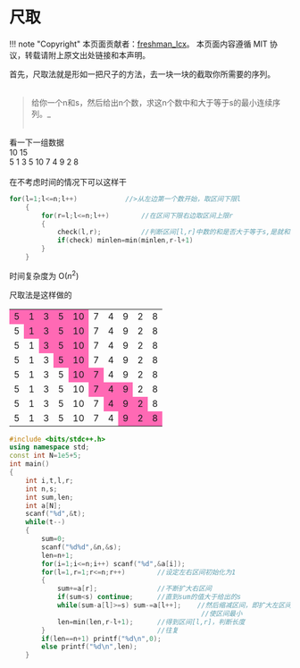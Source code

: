 # 尺取

!!! note "Copyright"
    本页面贡献者：[freshman_lcx]()。
    本页面内容遵循 MIT 协议，转载请附上原文出处链接和本声明。


首先，尺取法就是形如一把尺子的方法，去一块一块的截取你所需要的序列。<br/><br/>
> 给你一个n和s，然后给出n个数，求这n个数中和大于等于s的最小连续序列。_<br/><br/>

看一下一组数据<br/>
10 15<br/>
5 1 3 5 10 7 4 9 2 8<br/><br/>
在不考虑时间的情况下可以这样干
```cpp
for(l=1;l<=n;l++)            //>从左边第一个数开始，取区间下限l
    {
        for(r=l;l<=n;l++)        //在区间下限右边取区间上限r
        {
            check(l,r);          //判断区间[l,r]中数的和是否大于等于s,是就和最小长度比较。
            if(check) minlen=min(minlen,r-l+1)
        }
    }
```
时间复杂度为 O($n^{2}$)


尺取法是这样做的<br/>
<table>
    <tr>
        <td bgcolor=#FF69B4>5</td> 
        <td bgcolor=#FF69B4>1</td>
       <td bgcolor=#FF69B4>3</td>
       <td bgcolor=#FF69B4>5</td>
       <td bgcolor=#FF69B4>10</td>
       <td>7</td>
       <td>4</td>
       <td>9</td>
       <td>2</td>
       <td>8</td> 
  </tr>
    <tr>
        <td>5</td> 
        <td bgcolor=#FF69B4>1</td>
       <td bgcolor=#FF69B4>3</td>
       <td bgcolor=#FF69B4>5</td>
       <td bgcolor=#FF69B4>10</td>
       <td>7</td>
       <td>4</td>
       <td>9</td>
       <td>2</td>
       <td>8</td> 
  </tr>
    <tr>
        <td>5</td> 
        <td>1</td>
       <td bgcolor=#FF69B4>3</td>
       <td bgcolor=#FF69B4>5</td>
       <td bgcolor=#FF69B4>10</td>
       <td>7</td>
       <td>4</td>
       <td>9</td>
       <td>2</td>
       <td>8</td> 
  </tr>
    <tr>
        <td>5</td> 
        <td>1</td>
       <td>3</td>
       <td bgcolor=#FF69B4>5</td>
       <td bgcolor=#FF69B4>10</td>
       <td>7</td>
       <td>4</td>
       <td>9</td>
       <td>2</td>
       <td>8</td> 
  </tr>
    <tr>
        <td>5</td> 
        <td>1</td>
       <td>3</td>
       <td>5</td>
       <td bgcolor=#FF69B4>10</td>
       <td bgcolor=#FF69B4>7</td>
       <td>4</td>
       <td>9</td>
       <td>2</td>
       <td>8</td> 
  </tr>
    <tr>
        <td>5</td> 
        <td>1</td>
       <td>3</td>
       <td>5</td>
       <td>10</td>
       <td bgcolor=#FF69B4>7</td>
       <td bgcolor=#FF69B4>4</td>
       <td bgcolor=#FF69B4>9</td>
       <td>2</td>
       <td>8</td> 
  </tr>
    <tr>
        <td>5</td> 
        <td>1</td>
       <td>3</td>
       <td>5</td>
       <td>10</td>
       <td>7</td>
       <td bgcolor=#FF69B4>4</td>
       <td bgcolor=#FF69B4>9</td>
       <td bgcolor=#FF69B4>2</td> 
       <td>8</td> 
  </tr>
    <tr>
        <td>5</td> 
        <td>1</td>
       <td>3</td>
       <td>5</td>
       <td>10</td>
       <td>7</td>
       <td>4</td>
       <td bgcolor=#FF69B4>9</td>
       <td bgcolor=#FF69B4>2</td>
       <td bgcolor=#FF69B4>8</td> 
  </tr>
</table>

```cpp
#include <bits/stdc++.h>
using namespace std;
const int N=1e5+5;
int main()
{
    int i,t,l,r;
    int n,s;
    int sum,len;
    int a[N];
    scanf("%d",&t);
    while(t--)
    {
        sum=0;
        scanf("%d%d",&n,&s);
        len=n+1;
        for(i=1;i<=n;i++) scanf("%d",&a[i]);
        for(l=1,r=1;r<=n;r++)        //设定左右区间初始化为1
        {
            sum+=a[r];               //不断扩大右区间
            if(sum<s) continue;      //直到sum的值大于给出的s
            while(sum-a[l]>=s) sum-=a[l++];    //然后缩减区间，即扩大左区间，把 多余部分踢掉
                                                //使区间最小
            len=min(len,r-l+1);      //得到区间[l,r]，判断长度
        }                            //往复
        if(len==n+1) printf("%d\n",0);
        else printf("%d\n",len);
    }
```

<br/>
<br/>
<br/>
<br/>


